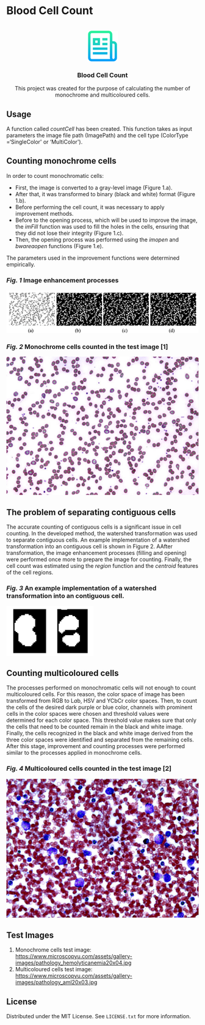 # Blood Cell Count


<!-- PROJECT -->
<br />
<div align="center">
   <img src="images/logo.png" alt="Logo" width="80" height="80">

  <h3 align="center">Blood Cell Count</h3>

  <p align="center">
    This project was created for the purpose of calculating the number of monochrome and multicoloured cells. 
    <br />
  </p>
</div>

## Usage

A function called *countCell* has been created. This function takes as input parameters the image file path (ImagePath) and the cell type (ColorType =‘SingleColor' or ‘MultiColor').

## Counting monochrome cells

In order to count monochromatic cells:
* First, the image is converted to a gray-level image (Figure 1.a).
* After that, it was transformed to binary (black and white) format (Figure 1.b).
* Before performing the cell count, it was necessary to apply improvement methods.
* Before to the opening process, which will be used to improve the image, the *imFill* function was used to fill the holes in the cells, ensuring that they did not lose their integrity (Figure 1.c).
* Then, the opening process was performed using the *imopen* and *bwareaopen* functions (Figure 1.e).

The parameters used in the improvement functions were determined empirically.

### *Fig. 1* Image enhancement processes

![ImageEnhancementProcesses](https://github.com/azizoglu/BloodCellCount/blob/main/images/fig1.png?raw=true)

### *Fig. 2* Monochrome cells counted in the test image [1]
![MonochromeCells](https://github.com/azizoglu/BloodCellCount/blob/main/images/fig2.png?raw=true)

## The problem of separating contiguous cells
The accurate counting of contiguous cells is a significant issue in cell counting. In the developed method, the watershed transformation was used to separate contiguous cells. An example implementation of a watershed transformation into an contiguous cell is shown in Figure 2. AAfter transformation, the image enhancement processes (filling and opening) were performed once more to prepare the image for counting. Finally, the cell count was estimated using the *region* function and the *centroid* features of the cell regions.

### *Fig. 3* An example implementation of a watershed transformation into an contiguous cell.
![ContiguousCell](https://github.com/azizoglu/BloodCellCount/blob/main/images/fig3.png?raw=true)

## Counting multicoloured cells

The processes performed on monochromatic cells will not enough to count multicoloured cells. For this reason, the color space of image has been transformed from RGB to L*a*b, HSV and YCbCr color spaces. Then, to count the cells of the desired dark purple or blue color, channels with prominent cells in the color spaces were chosen and threshold values were determined for each color space. This threshold value makes sure that only the cells that need to be counted remain in the black and white image. Finally, the cells recognized in the black and white image derived from the three color spaces were identified and separated from the remaining cells. After this stage, improvement and counting processes were performed similar to the processes applied in monochrome cells.

### *Fig. 4* Multicoloured cells counted in the test image [2]

![MulticolouredCells](https://github.com/azizoglu/BloodCellCount/blob/main/images/fig4.png?raw=true)

## Test Images
1. Monochrome cells test image: https://www.microscopyu.com/assets/gallery-images/pathology_hemolyticanemia20x04.jpg 
2. Multicoloured cells test image: https://www.microscopyu.com/assets/gallery-images/pathology_aml20x03.jpg


## License

Distributed under the MIT License. See `LICENSE.txt` for more information.
